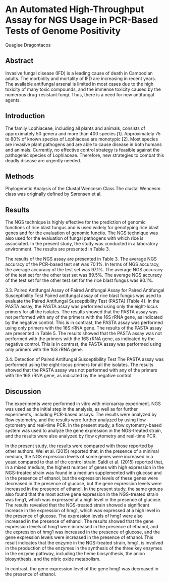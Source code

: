 # An Automated High-Throughput Assay for NGS Usage in PCR-Based Tests of Genome Positivity
Quaglee Dragontacos


## Abstract
Invasive fungal disease (IFD) is a leading cause of death in Cambodian adults. The morbidity and mortality of IFD are increasing in recent years. The available antifungal arsenal is limited in most cases due to the high toxicity of many toxic compounds, and the immense toxicity caused by the numerous drug-resistant fungi. Thus, there is a need for new antifungal agents.


## Introduction
The family Lophiaceae, including all plants and animals, consists of approximately 50 genera and more than 400 species [1]. Approximately 75 to 80% of known species of Lophiaceae are monotypic [2]. Most species are invasive plant pathogens and are able to cause disease in both humans and animals. Currently, no effective control strategy is feasible against the pathogenic species of Lophiaceae. Therefore, new strategies to combat this deadly disease are urgently needed.


## Methods
Phylogenetic Analysis of the Clustal Wencesm Class
The clustal Wencesm class was originally defined by Sørensen et al.


## Results
The NGS technique is highly effective for the prediction of genomic functions of rice blast fungus and is used widely for genotyping rice blast genes and for the evaluation of genomic functio. The NGS technique was also used for the evaluation of fungal pathogens with which rice is associated. In the present study, the study was conducted in a laboratory environment. The results are presented in Table 3.

The results of the NGS assay are presented in Table 3. The average NGS accuracy of the PCR-based test set was 70.1%. In terms of NGS accuracy, the average accuracy of the test set was 97.1%. The average NGS accuracy of the test set for the other test set was 89.5%. The average NGS accuracy of the test set for the other test set for the rice blast fungus was 90.1%.

3.3. Paired Antifungal Assay of Paired Antifungal Assay for Paired Antifungal Susceptibility Test
Paired antifungal assay of rice blast fungus was used to evaluate the Paired Antifungal Susceptibility Test (PASTA) (Table 4). In the PASTA assay, the PASTA assay was performed using only the eight-locus primers for all the isolates. The results showed that the PASTA assay was not performed with any of the primers with the 16S rRNA gene, as indicated by the negative control. This is in contrast, the PASTA assay was performed using only primers with the 16S rRNA gene. The results of the PASTA assay are presented in Table 5. The results showed that the PASTA assay was not performed with the primers with the 16S rRNA gene, as indicated by the negative control. This is in contrast, the PASTA assay was performed using only primers with the 16S rRNA gene.

3.4. Detection of Paired Antifungal Susceptibility Test
The PASTA assay was performed using the eight-locus primers for all the isolates. The results showed that the PASTA assay was not performed with any of the primers with the 16S rRNA gene, as indicated by the negative control.


## Discussion
The experiments were performed in vitro with microarray experiment. NGS was used as the initial step in the analysis, as well as for further experiments, including PCR-based assays. The results were analyzed by flow cytometry, and the results were further analyzed by using flow cytometry and real-time PCR. In the present study, a flow cytometry-based system was used to analyze the gene expression in the NGS-treated strain, and the results were also analyzed by flow cytometry and real-time PCR.

In the present study, the results were compared with those reported by other authors. Wei et al. (2015) reported that, in the presence of a minimal medium, the NGS expression levels of some genes were increased in a yeast compared to that of the control strain. Saldi et al. (2015) reported that, in a mixed medium, the highest number of genes with high expression in the NGS-treated strain was found in a medium supplemented with glucose and in the presence of ethanol, but the expression levels of these genes were decreased in the presence of glucose, but the gene expression levels were increased in the presence of ethanol. In the present study, the same groups also found that the most active gene expression in the NGS-treated strain was hmg1, which was expressed at a high level in the presence of glucose. The results revealed that the NGS-treated strain showed a significant increase in the expression of hmg1, which was expressed at a high level in the presence of glucose. The expression levels of hmg1 were also increased in the presence of ethanol. The results showed that the gene expression levels of hmg1 were increased in the presence of ethanol, and the expression of hmg1 was increased in the presence of glucose, and the gene expression levels were increased in the presence of ethanol. This result indicates that the enzyme in the NGS-treated strain, hmg1, is involved in the production of the enzymes in the synthesis of the three key enzymes in the enzyme pathway, including the heme biosynthesis, the anion biosynthesis, and the nitric oxide metabolism.

In contrast, the gene expression level of the gene hmg1 was decreased in the presence of ethanol.

